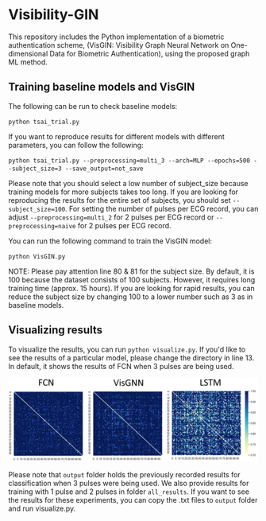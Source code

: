# Visibility-GIN
This repository includes the Python implementation of a biometric authentication scheme, (VisGIN:  Visibility Graph Neural Network on One-dimensional Data for Biometric Authentication), using the proposed graph ML method.

## Training baseline models and VisGIN

The following can be run to check baseline models:

```
python tsai_trial.py
```

If you want to reproduce results for different models with different parameters, you can follow the following:

```
python tsai_trial.py --preprocessing=multi_3 --arch=MLP --epochs=500 --subject_size=3 --save_output=not_save
```

Please note that you should select a low number of subject_size because training models for more subjects takes too long. If you are looking for reproducing the results for the entire set of subjects, you should set ``` --subject_size=100 ```. For setting the number of pulses per ECG record, you can adjust ``` --preprocessing=multi_2 ``` for 2 pulses per ECG record or ``` --preprocessing=naive ``` for 2 pulses per ECG record.

You can run the following command to train the VisGIN model:

```
python VisGIN.py
```

NOTE: Please pay attention line 80 & 81 for the subject size. By default, it is 100 because the dataset consists of 100 subjects. However, it requires long training time (approx. 15 hours). If you are looking for rapid results, you can reduce the subject size by changing 100 to a lower number such as 3 as in baseline models.

## Visualizing results

To visualize the results, you can run ``` python visualize.py ```. If you'd like to see the results of a particular model, please change the directory in line 13. In default, it shows the results of FCN when 3 pulses are being used.

![One-by-one classification results when number of extracted pulses is 1](https://github.com/AslantheAslan/visibility-gin/blob/main/visualizations/single_pulse_res.jpg)

Please note that ```output```  folder holds the previously recorded results for classification when 3 pulses were being used. We also provide results for training with 1 pulse and 2 pulses in folder  ```all_results```. If you want to see the results for these experiments, you can copy the .txt files to ```output``` folder and run visualize.py.
